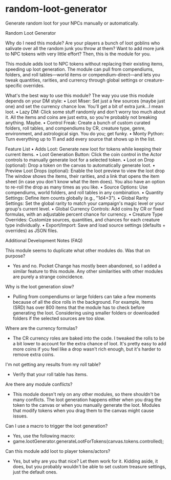 # random-loot-generator
Generate random loot for your NPCs manually or automatically.




Random Loot Generator  

Why do I need this module?
Are your players a bunch of loot goblins who salivate over all the random junk you throw at them? Want to add more junk to NPC tokens with very little effort? Then, this is the module for you.

This module adds loot to NPC tokens without replacing their existing items, speeding up loot generation. The module can pull from compendiums, folders, and roll tables—world items or compendium-direct—and lets you tweak quantities, rarities, and currency through global settings or creature-specific overrides. 

What's the best way to use this module?
The way you use this module depends on your DM style:
	•	Loot Miser: Set just a few sources (maybe just one) and set the currency chance low. You'll get a bit of extra junk…I mean loot.
	•	Lazy DM: Click some stuff randomly and don't worry too much about it. All the items and coins are just extra, so you're probably not breaking anything. Maybe.
	•	Control Freak: Create a bunch of custom curated folders, roll tables, and compendiums by CR, creature type, genre, environment, and astrological sign. You do you; get funky.
	•	Monty Python: Turn everything up to 11 and add every source that shows up in the list.

Feature List 
	•	Adds Loot: Generate new loot for tokens while keeping their current items.
	•	Loot Generation Button: Click the coin control in the Actor controls to manually generate loot for a selected token.
	•	Loot on Drop (optional): Drop a token on the canvas to automatically generate loot.
	•	Preview Loot Drops (optional): Enable the loot preview to view the loot drop The window shows the items, their rarities, and a link that opens the item sheet (in case you don't know what the item does). You also have an option to re-roll the drop as many times as you like.
	•	Source Options: Use compendiums, world folders, and roll tables in any combination.
	•	Quantity Settings: Define item counts globally (e.g., "1d4+3").
	•	Global Rarity Settings: Set the global rarity to match your campaign's magic level or your group's current level. 
	•	Global Currency Controls: Add coins by CR or fixed formulas, with an adjustable percent chance for currency.
	•	Creature Type Overrides: Customize sources, quantities, and chances for each creature type individually.
	•	Export/Import: Save and load source settings (defaults + overrides) as JSON files.


Additional Development Notes (FAQ)

This module seems to duplicate what other modules do. Was that on purpose?
- Yes and no. Pocket Change has mostly been abandoned, so I added a similar feature to this module. Any other similarities with other modules are purely a strange coincidence.

Why is the loot generation slow?
- Pulling from compendiums or large folders can take a few moments because of all the dice rolls in the background. For example, Items (SRD) has over 800 items that the module has to check before generating the loot. Considering using smaller folders or downloaded folders if the selected sources are too slow. 

Where are the currency formulas?
- The CR currency roles are baked into the code. I tweaked the rolls to be a bit lower to account for the extra chance of loot. It's pretty easy to add more coins if you feel like a drop wasn't rich enough, but it's harder to remove extra coins. 

I'm not getting any results from my roll table?
- Verify that your roll table has items.

Are there any module conflicts?
- This module doesn't rely on any other modules, so there shouldn't be many conflicts. The loot generation happens either when you drag the token to the canvas or when you manually generate the loot. Modules that modify tokens when you drag them to the canvas might cause issues.

Can I use a macro to trigger the loot generation?
- Yes, use the following macro:
- game.lootGenerator.generateLootForTokens(canvas.tokens.controlled);

Can this module add loot to player tokens/actors?
- Yes, but why are you that nice? Let them work for it. Kidding aside, it does, but you probably wouldn't be able to set custom treasure settings, just the default ones. 



